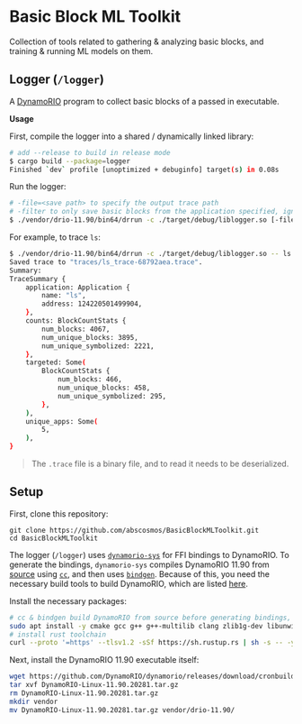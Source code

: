# Basic Block ML Toolkit
Collection of tools related to gathering & analyzing basic blocks, and training & running ML models on them.

## Logger (`/logger`)
A [DynamoRIO](https://dynamorio.org/) program to collect basic blocks of a passed in executable.

**Usage**

First, compile the logger into a shared / dynamically linked library:
```bash
# add --release to build in release mode
$ cargo build --package=logger
Finished `dev` profile [unoptimized + debuginfo] target(s) in 0.08s
```
Run the logger:
```bash
# -file=<save path> to specify the output trace path
# -filter to only save basic blocks from the application specified, ignoring any from other libraries
$ ./vendor/drio-11.90/bin64/drrun -c ./target/debug/liblogger.so [-file=<save path>] [-filter] -- <process name>
```
For example, to trace `ls`:
```bash
$ ./vendor/drio-11.90/bin64/drrun -c ./target/debug/liblogger.so -- ls
Saved trace to "traces/ls_trace-68792aea.trace".
Summary:
TraceSummary {
    application: Application {
        name: "ls",
        address: 124220501499904,
    },
    counts: BlockCountStats {
        num_blocks: 4067,
        num_unique_blocks: 3895,
        num_unique_symbolized: 2221,
    },
    targeted: Some(
        BlockCountStats {
            num_blocks: 466,
            num_unique_blocks: 458,
            num_unique_symbolized: 295,
        },
    ),
    unique_apps: Some(
        5,
    ),
}
```
> The `.trace` file is a binary file, and to read it needs to be deserialized.

## Setup
First, clone this repository:
```
git clone https://github.com/abscosmos/BasicBlockMLToolkit.git
cd BasicBlockMLToolkit
```

The logger (`/logger`) uses [`dynamorio-sys`](https://crates.io/crates/dynamorio-sys) for FFI bindings to DynamoRIO.
To generate the bindings, `dynamorio-sys` compiles DynamoRIO 11.90 from [source](https://github.com/DynamoRIO/dynamorio) using [`cc`](https://crates.io/crates/cc), and then uses [`bindgen`](https://crates.io/crates/bindgen).
Because of this, you need the necessary build tools to build DynamoRIO, which are listed [here](https://dynamorio.org/page_building.html).

Install the necessary packages:
```bash
# cc & bindgen build DynamoRIO from source before generating bindings, so tools for building DynamoRIO are necessary
sudo apt install -y cmake gcc g++ g++-multilib clang zlib1g-dev libunwind-dev libsnappy-dev liblz4-dev libxxhash-dev perl binutils
# install rust toolchain
curl --proto '=https' --tlsv1.2 -sSf https://sh.rustup.rs | sh -s -- -y
```

Next, install the DynamoRIO 11.90 executable itself:
```bash
wget https://github.com/DynamoRIO/dynamorio/releases/download/cronbuild-11.90.20281/DynamoRIO-Linux-11.90.20281.tar.gz
tar xvf DynamoRIO-Linux-11.90.20281.tar.gz
rm DynamoRIO-Linux-11.90.20281.tar.gz
mkdir vendor
mv DynamoRIO-Linux-11.90.20281.tar.gz vendor/drio-11.90/
```
